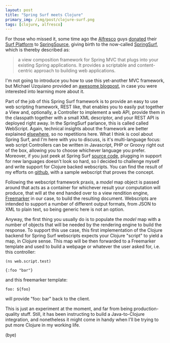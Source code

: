 ```yaml
---
layout: post
title: "Spring Surf meets Clojure"
primary_img: /img/post/clojure-surf.png
tags: [clojure, alfresco]
---
```


For those who missed it, some time ago the <a href="http://www.alfresco.com/">Alfresco</a> guys <a href="http://www.alfresco.com/media/releases/2009/12/spring_surf/">donated</a> their <a href="http://wiki.alfresco.com/wiki/Surf_Platform">Surf Platform</a> to <a href="http://www.springsource.com/">SpringSource</a>, giving birth to the now-called <a href="http://www.springsource.org/extensions/se-surf">SpringSurf</a>, which is thereby described as:
<blockquote>a view composition framework for Spring MVC that plugs into your existing Spring applications. It provides a scriptable and content-centric approach to building web applications.</blockquote>
I'm not going to introduce you how to use this yet-another MVC framework, but Michael Uzquiano provided an <a href="http://blogs.alfresco.com/wp/uzi/2009/11/03/using-surf-in-your-spring-apps/">awesome blogpost</a>, in case you were interested into learning more about it.

Part of the job of this Spring Surf framework is to provide an easy to use web scripting framework, REST like, that enables you to easily put together a View and, optionally, a Controller to implement a web API, provide them in the classpath together with a small XML descriptor, and your REST API is deployed right away. In the SpringSurf parlance, this is called called WebScript. Again, technical insights about the framework are better explained <a href="http://blogs.alfresco.com/wp/webcasts/2010/01/introducing-spring-surf-and-spring-web-scripts/">elsewhere</a>, so no repetitions here. What I think is cool about Spring Surf, and I'm here with you to discuss, is it's multi-language focus: web script Controllers can be written in Javascript, PHP or Groovy right out of the box, allowing you to choose whichever language you prefer. Moreover, if you just peek at Spring Surf <a href="https://anonsvn.springframework.org/svn/se-surf/tags/release-1.0.0.M3/spring-webscripts-addons/">source code</a>, plugging in support for new languages doesn't look so hard, so I decided to challenge myself and write support for Clojure backed webscripts. You can find the result of my efforts on <a href="http://github.com/skuro/spring-webscripts-addon-clojure">github</a>, with a sample webscript that proves the concept.

Following the webscript framework praxis, a <em>model</em> map object is passed around that acts as a container for whichever result your computation will produce, that will at the end handed over to a view rendition engine, <a href="http://freemarker.sourceforge.net/">Freemarker</a> in our case, to build the resulting document. Webscripts are intended to support a number of different output formats, from JSON to XML to plain text, so being generic here is not an option.

Anyway, the first thing you usually do is to populate the <em>model</em> map with a number of objects that will be needed by the rendering engine to build the response. To support this use case, this first implementation of the Clojure backend for Spring Surf webscripts expects your Clojure "script" to yield a map, in Clojure sense. This map will be then forwarded to a Freemarker template and used to build a webpage or whatever the user asked for, i.e. this controller:

    (ns web.script.test)

    {:foo "bar"}

and this freemarker template:

    foo: ${foo}

will provide "foo: bar" back to the client.

This is just an experiment at the moment, and far from being production-quality stuff. Still, it has been instructing to build a  Java-to-Clojure integration, and nonetheless it might come in handy when I'll be trying to put more Clojure in my working life.

(bye)
